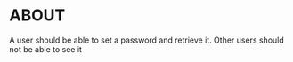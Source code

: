 # ABOUT 

A user should be able to set a password and retrieve it. Other users
should not be able to see it
